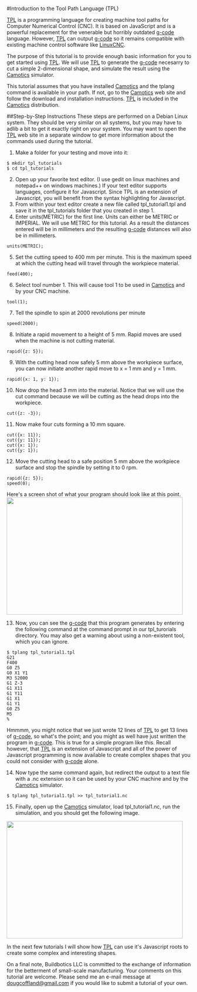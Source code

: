 #Introduction to the Tool Path Language (TPL)

[TPL](http://tplang.org) is a programming language for creating machine tool paths for Computer Numerical Control (CNC). It is based on JavaScript and is a powerful replacement for the venerable but horribly outdated [g-code](http://reprap.org/wiki/G-code) language. However, [TPL](http://tplang.org) can output [g-code](http://reprap.org/wiki/G-code) so it remains compatible with existing machine control software like [LinuxCNC](http://www.linuxcnc.org).

The purpose of this tutorial is to provide enough basic information for you to get started using [TPL](http://tplang.org).  We will use [TPL](http://tplang.org) to generate the [g-code](http://reprap.org/wiki/G-code) necesarry to cut a simple 2-dimensional shape, and simulate the result using the [Camotics](http://openscam.org) simulator.

This tutorial assumes that you have installed [Camotics](http://openscam.org) and the tplang command is available in your path.  If not, go to the [Camotics](http://openscam.org) web site and follow the download and installation instructions.  [TPL](http://tplang.org) is included in the [Camotics](http://openscam.org) distribution.

##Step-by-Step Instructions
These steps are performed on a Debian Linux system.  They should be very similar on all systems, but you may have to adlib a bit to get it exactly right on your system.  You may want to open the [TPL](http://tplang.org) web site in a separate window to get more information about the commands used during the tutorial.

1. Make a folder for your testing and move into it:

  ```
  $ mkdir tpl_tutorials
  $ cd tpl_tutorials
  ```
2. Open up your favorite text editor.  (I use gedit on linux machines and notepad++ on windows machines.)  If your text editor supports languages, configure it for Javascript.  Since TPL is an extension of Javascript, you will benefit from the syntax highlighting for Javascript.
3. From within your text editor create a new file called tpl_tutorial1.tpl and save it in the tpl_tutorials folder that you created in step 1.
4. Enter units(METRIC) for the first line.  Units can either be METRIC or IMPERIAL.  We will use METRIC for this tutorial.  As a result the distances entered will be in millimeters and the resulting [g-code](http://reprap.org/wiki/G-code) distances will also be in millimeters.

  ```
  units(METRIC);
  ```
5. Set the cutting speed to 400 mm per minute.  This is the maximum speed at which the cutting head will travel through the workpiece material.

  ```
  feed(400);
  ```
6. Select tool number 1.  This will cause tool 1 to be used in [Camotics](http://openscam.org) and by your CNC machine.

  ```
  tool(1);
  ```
7. Tell the spindle to spin at 2000 revolutions per minute

  ```
  speed(2000);
  ```
8. Initiate a rapid movement to a height of 5 mm.  Rapid moves are used when the machine is not cutting material.

  ```
  rapid({z: 5});
  ```
9. With the cutting head now safely 5 mm above the workpiece surface, you can now initiate another rapid move to x = 1 mm and y = 1 mm.

  ```
  rapid({x: 1, y: 1});
  ```
10. Now drop the head 3 mm into the material.  Notice that we will use the cut command because we will be cutting as the head drops into the workpiece.

  ```
  cut({z: -3});
  ```
11. Now make four cuts forming a 10 mm square.

  ```
  cut({x: 11});
  cut({y: 11});
  cut({x: 1});
  cut({y: 1});
  ```
12. Move the cutting head to a safe position 5 mm above the workpiece surface and stop the spindle by setting it to 0 rpm.

  ```
  rapid({z: 5});
  speed(0);
  ```
Here's a screen shot of what your program should look like at this point.
  <img src = "https://github.com/DougCoffland/buildbotics-ui/blob/master/learn/tpl_tut1_1.png" height="320" width = "480">

13. Now, you can see the [g-code](http://reprap.org/wiki/G-code) that this program generates by entering the following command at the command prompt in our tpl_turorials directory.  You may also get a warning about using a non-existent tool, which you can ignore.

  ```
  $ tplang tpl_tutorial1.tpl
  G21
  F400
  G0 Z5
  G0 X1 Y1
  M3 S2000
  G1 Z-3
  G1 X11
  G1 Y11
  G1 X1
  G1 Y1
  G0 Z5
  M5
  %
  ```
Hmmmm, you might notice that we just wrote 12 lines of [TPL](http://tplang.org) to get 13 lines of [g-code](http://reprap.org/wiki/G-code), so what's the point; and you might as well have just written the program in [g-code](http://reprap.org/wiki/G-code).  This is true for a simple program like this.  Recall however, that [TPL](http://tplang.org) is an extension of Javascript and all of the power of Javascript programming is now available to create complex shapes that you could not consider with [g-code](http://reprap.org/wiki/G-code) alone.

14. Now type the same command again, but redirect the output to a text file with a .nc extension so it can be used by your CNC machine and by the [Camotics](http://openscam.org) simulator.

  ```
  $ tplang tpl_tutorial1.tpl >> tpl_tutorial1.nc
  ```
15. Finally, open up the [Camotics](http://openscam.org) simulator, load tpl_tutorial1.nc, run the simulation, and you should get the following image.

  <img src = "https://github.com/DougCoffland/buildbotics-ui/blob/master/learn/tpl_tut1_2.png" height="320" width = "480">

In the next few tutorials I will show how [TPL](http://tplang.org) can use it's Javascript roots to create some complex and interesting shapes.

On a final note, Buildbotics LLC is committed to the exchange of information for the betterment of small-scale manufacturing.  Your comments on this tutorial are welcome.  Please send me an e-mail message at dougcoffland@gmail.com if you would like to submit a tutorial of your own.

  
  
